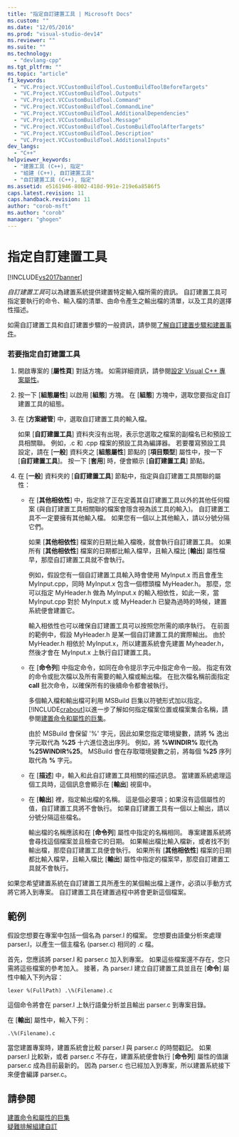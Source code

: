 ```yaml
---
title: "指定自訂建置工具 | Microsoft Docs"
ms.custom: ""
ms.date: "12/05/2016"
ms.prod: "visual-studio-dev14"
ms.reviewer: ""
ms.suite: ""
ms.technology: 
  - "devlang-cpp"
ms.tgt_pltfrm: ""
ms.topic: "article"
f1_keywords: 
  - "VC.Project.VCCustomBuildTool.CustomBuildToolBeforeTargets"
  - "VC.Project.VCCustomBuildTool.Outputs"
  - "VC.Project.VCCustomBuildTool.Command"
  - "VC.Project.VCCustomBuildTool.CommandLine"
  - "VC.Project.VCCustomBuildTool.AdditionalDependencies"
  - "VC.Project.VCCustomBuildTool.Message"
  - "VC.Project.VCCustomBuildTool.CustomBuildToolAfterTargets"
  - "VC.Project.VCCustomBuildTool.Description"
  - "VC.Project.VCCustomBuildTool.AdditionalInputs"
dev_langs: 
  - "C++"
helpviewer_keywords: 
  - "建置工具 (C++), 指定"
  - "組建 (C++), 自訂建置工具"
  - "自訂建置工具 (C++), 指定"
ms.assetid: e5161946-8002-418d-991e-219e6a8586f5
caps.latest.revision: 11
caps.handback.revision: 11
author: "corob-msft"
ms.author: "corob"
manager: "ghogen"
---
```

# 指定自訂建置工具
[!INCLUDE[vs2017banner](../assembler/inline/includes/vs2017banner.md)]

*自訂建置工具*可以為建置系統提供建置特定輸入檔所需的資訊。  自訂建置工具可指定要執行的命令、輸入檔的清單、由命令產生之輸出檔的清單，以及工具的選擇性描述。  
  
 如需自訂建置工具和自訂建置步驟的一般資訊，請參閱[了解自訂建置步驟和建置事件](../ide/understanding-custom-build-steps-and-build-events.md)。  
  
### 若要指定自訂建置工具  
  
1.  開啟專案的 \[**屬性頁**\] 對話方塊。  如需詳細資訊，請參閱[設定 Visual C\+\+ 專案屬性](../ide/working-with-project-properties.md)。  
  
2.  按一下 \[**組態屬性**\] 以啟用 \[**組態**\] 方塊。  在 \[**組態**\] 方塊中，選取您要指定自訂建置工具的組態。  
  
3.  在 \[**方案總管**\] 中，選取自訂建置工具的輸入檔。  
  
     如果 \[**自訂建置工具**\] 資料夾沒有出現，表示您選取之檔案的副檔名已和預設工具相關聯。  例如，.c 和 .cpp 檔案的預設工具為編譯器。  若要覆寫預設工具設定，請在 \[**一般**\] 資料夾之 \[**組態屬性**\] 節點的 \[**項目類型**\] 屬性中，按一下 \[**自訂建置工具**\]。  按一下 \[**套用**\] 時，便會顯示 \[**自訂建置工具**\] 節點。  
  
4.  在 \[**一般**\] 資料夾的 \[**自訂建置工具**\] 節點中，指定與自訂建置工具關聯的屬性：  
  
    -   在 \[**其他相依性**\] 中，指定除了正在定義其自訂建置工具以外的其他任何檔案 \(與自訂建置工具相關聯的檔案會隱含視為該工具的輸入\)。  自訂建置工具不一定要擁有其他輸入檔。  如果您有一個以上其他輸入，請以分號分隔它們。  
  
         如果 \[**其他相依性**\] 檔案的日期比輸入檔晚，就會執行自訂建置工具。  如果所有 \[**其他相依性**\] 檔案的日期都比輸入檔早，且輸入檔比 \[**輸出**\] 屬性檔早，那麼自訂建置工具就不會執行。  
  
         例如，假設您有一個自訂建置工具輸入時會使用 MyInput.x 而且會產生 MyInput.cpp，同時 MyInput.x 包含一個標頭檔 MyHeader.h。  那麼，您可以指定 MyHeader.h 做為 MyInput.x 的輸入相依性，如此一來，當 MyInput.cpp 對於 MyInput.x 或 MyHeader.h 已變為過時的時候，建置系統便會建置它。  
  
         輸入相依性也可以確保自訂建置工具可以按照您所需的順序執行。  在前面的範例中，假設 MyHeader.h 是某一個自訂建置工具的實際輸出。  由於 MyHeader.h 相依於 MyInput.x，所以建置系統會先建置 Myheader.h，然後才會在 MyInput.x 上執行自訂建置工具。  
  
    -   在 \[**命令列**\] 中指定命令，如同在命令提示字元中指定命令一般。  指定有效的命令或批次檔以及所有需要的輸入檔或輸出檔。  在批次檔名稱前面指定 **call** 批次命令，以確保所有的後續命令都會被執行。  
  
         多個輸入檔和輸出檔可利用 MSBuild 巨集以符號形式加以指定。  [!INCLUDE[crabout](../build/reference/includes/crabout_md.md)]以進一步了解如何指定檔案位置或檔案集合名稱，請參閱[建置命令和屬性的巨集](../ide/common-macros-for-build-commands-and-properties.md)。  
  
         由於 MSBuild 會保留 '%' 字元，因此如果您指定環境變數，請將 **%** 逸出字元取代為 **%25** 十六進位逸出序列。  例如，將 **%WINDIR%** 取代為 **%25WINDIR%25**。  MSBuild 會在存取環境變數之前，將每個 **%25** 序列取代為 **%** 字元。  
  
    -   在 \[**描述**\] 中，輸入和此自訂建置工具相關的描述訊息。  當建置系統處理這個工具時，這個訊息會顯示在 \[**輸出**\] 視窗中。  
  
    -   在 \[**輸出**\] 裡，指定輸出檔的名稱。  這是個必要項；如果沒有這個屬性的值，自訂建置工具將不會執行。  如果自訂建置工具有一個以上輸出，請以分號分隔這些檔名。  
  
         輸出檔的名稱應該和在 \[**命令列**\] 屬性中指定的名稱相同。  專案建置系統將會尋找這個檔案並且檢查它的日期。  如果輸出檔比輸入檔新，或者找不到輸出檔，那麼自訂建置工具便會執行。  如果所有 \[**其他相依性**\] 檔案的日期都比輸入檔早，且輸入檔比 \[**輸出**\] 屬性中指定的檔案早，那麼自訂建置工具就不會執行。  
  
 如果您希望建置系統在自訂建置工具所產生的某個輸出檔上運作，必須以手動方式將它將入到專案。  自訂建置工具在建置過程中將會更新這個檔案。  
  
## 範例  
 假設您想要在專案中包括一個名為 parser.l 的檔案。  您想要由語彙分析來處理 parser.l，以產生一個主檔名 \(parser.c\) 相同的 .c 檔。  
  
 首先，您應該將 parser.l 和 parser.c 加入到專案。  如果這些檔案還不存在，您只需將這些檔案的參考加入。  接著，為 parser.l 建立自訂建置工具並且在 \[**命令**\] 屬性中輸入下列內容：  
  
```  
lexer %(FullPath) .\%(Filename).c  
```  
  
 這個命令將會在 parser.l 上執行語彙分析並且輸出 parser.c 到專案目錄。  
  
 在 \[**輸出**\] 屬性中，輸入下列：  
  
```  
.\%(Filename).c  
```  
  
 當您建置專案時，建置系統會比較 parser.l 與 parser.c 的時間戳記。  如果 parser.l 比較新，或者 parser.c 不存在，建置系統便會執行 \[**命令列**\] 屬性的值讓 parser.c 成為目前最新的。  因為 parser.c 也已經加入到專案，所以建置系統接下來便會編譯 parser.c。  
  
## 請參閱  
 [建置命令和屬性的巨集](../ide/common-macros-for-build-commands-and-properties.md)   
 [疑難排解組建自訂](../ide/troubleshooting-build-customizations.md)